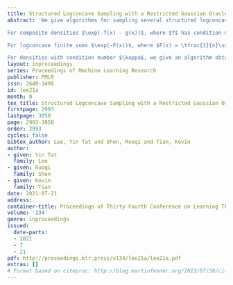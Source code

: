 ```yaml
---
title: Structured Logconcave Sampling with a Restricted Gaussian Oracle
abstract: 'We give algorithms for sampling several structured logconcave families to high accuracy. We further develop a reduction framework, inspired by proximal point methods in convex optimization, which bootstraps samplers for regularized densities to generically improve dependences on problem conditioning $\kappa$ from polynomial to linear. A key ingredient in our framework is the notion of a ``restricted Gaussian oracle'' (RGO) for $g: \mathbb{R}^d \rightarrow \mathbb{R}$, which is a sampler for distributions whose negative log-likelihood sums a quadratic (in a multiple of the identity) and $g$. By combining our reduction framework with our new samplers, we obtain the following bounds for sampling structured distributions to total variation distance $\eps$.

For composite densities $\exp(-f(x) - g(x))$, where $f$ has condition number $\kappa$ and convex (but possibly non-smooth) $g$ admits an RGO, we obtain a mixing time of $O(\kappa d \log^3\tfrac{\kappa d}{\epsilon})$, matching the state-of-the-art non-composite bound Lee et.\ al.\. No composite samplers with better mixing than general-purpose logconcave samplers were previously known.

For logconcave finite sums $\exp(-F(x))$, where $F(x) = \tfrac{1}{n}\sum_{i \in [n]} f_i(x)$ has condition number $\kappa$, we give a sampler querying $\widetilde{O}(n + \kappa\max(d, \sqrt{nd}))$ gradient oracles\footnote{For convenience of exposition, the $\widetilde{O}$ notation hides logarithmic factors in the dimension $d$, problem conditioning $\kappa$, desired accuracy $\epsilon$, and summand count $n$ (when applicable). A first-order (gradient) oracle for $f:\mathbb{R}^d \rightarrow \mathbb{R}$ returns $(f(x), \nabla f(x))$ on input $x$, and a zeroth-order (value) oracle only returns $f(x)$.} to $\{f_i\}_{i \in [n]}$. No high-accuracy samplers with nontrivial gradient query complexity were previously known.

For densities with condition number $\kappa$, we give an algorithm obtaining mixing time $O(\kappa d \log^2\tfrac{\kappa d}{\epsilon})$, improving Lee et.\ al.\ by a logarithmic factor with a significantly simpler analysis. We also show a zeroth-order algorithm attains the same query complexity.'
layout: inproceedings
series: Proceedings of Machine Learning Research
publisher: PMLR
issn: 2640-3498
id: lee21a
month: 0
tex_title: Structured Logconcave Sampling with a Restricted Gaussian Oracle
firstpage: 2993
lastpage: 3050
page: 2993-3050
order: 2993
cycles: false
bibtex_author: Lee, Yin Tat and Shen, Ruoqi and Tian, Kevin
author:
- given: Yin Tat
  family: Lee
- given: Ruoqi
  family: Shen
- given: Kevin
  family: Tian
date: 2021-07-21
address:
container-title: Proceedings of Thirty Fourth Conference on Learning Theory
volume: '134'
genre: inproceedings
issued:
  date-parts:
  - 2021
  - 7
  - 21
pdf: http://proceedings.mlr.press/v134/lee21a/lee21a.pdf
extras: []
# Format based on citeproc: http://blog.martinfenner.org/2013/07/30/citeproc-yaml-for-bibliographies/
---
```

